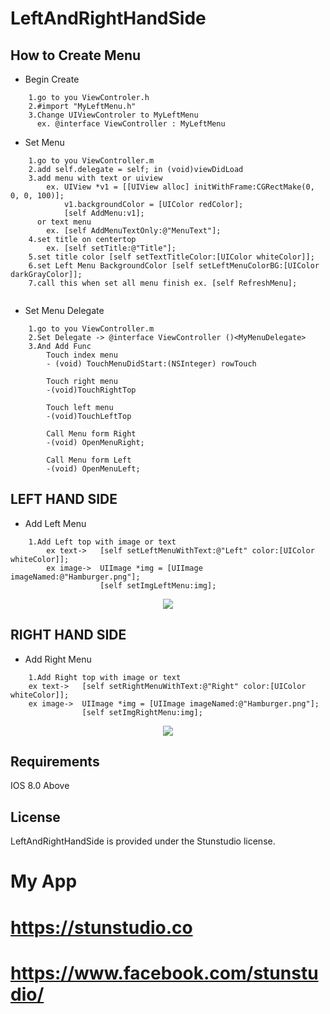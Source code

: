 # LeftAndRightHandSide

## How to Create Menu 
* Begin Create
```
    1.go to you ViewControler.h
    2.#import "MyLeftMenu.h"
    3.Change UIViewControler to MyLeftMenu
      ex. @interface ViewController : MyLeftMenu
```

* Set Menu
```
    1.go to you ViewController.m 
    2.add self.delegate = self; in (void)viewDidLoad 
    3.add menu with text or uiview
        ex. UIView *v1 = [[UIView alloc] initWithFrame:CGRectMake(0, 0, 0, 100)];
            v1.backgroundColor = [UIColor redColor];
            [self AddMenu:v1];
      or text menu
        ex. [self AddMenuTextOnly:@"MenuText"];
    4.set title on centertop 
        ex. [self setTitle:@"Title"];
    5.set title color [self setTextTitleColor:[UIColor whiteColor]];
    6.set Left Menu BackgroundColor [self setLeftMenuColorBG:[UIColor darkGrayColor]];
    7.call this when set all menu finish ex. [self RefreshMenu];
   
```
* Set Menu Delegate
```
    1.go to you ViewController.m 
    2.Set Delegate -> @interface ViewController ()<MyMenuDelegate>
    3.And Add Func
        Touch index menu
        - (void) TouchMenuDidStart:(NSInteger) rowTouch

        Touch right menu
        -(void)TouchRightTop

        Touch left menu
        -(void)TouchLeftTop

        Call Menu form Right
        -(void) OpenMenuRight;

        Call Menu form Left
        -(void) OpenMenuLeft;
```

## LEFT HAND SIDE
* Add Left Menu
```
    1.Add Left top with image or text
        ex text->   [self setLeftMenuWithText:@"Left" color:[UIColor whiteColor]];
        ex image->  UIImage *img = [UIImage imageNamed:@"Hamburger.png"]; 
                    [self setImgLeftMenu:img];
```
<p align="center">
<img src="http://i.imgur.com/5c5vrs1.png"/>
</p>


## RIGHT HAND SIDE
* Add Right Menu
```
    1.Add Right top with image or text
    ex text->   [self setRightMenuWithText:@"Right" color:[UIColor whiteColor]];
    ex image->  UIImage *img = [UIImage imageNamed:@"Hamburger.png"]; 
                [self setImgRightMenu:img];
```
<p align="center">
<img src="http://i.imgur.com/Ovis3Zh.png"/>
</p>


## Requirements
IOS 8.0 Above

## License
LeftAndRightHandSide is provided under the Stunstudio license.

# My App
# https://stunstudio.co
# https://www.facebook.com/stunstudio/
